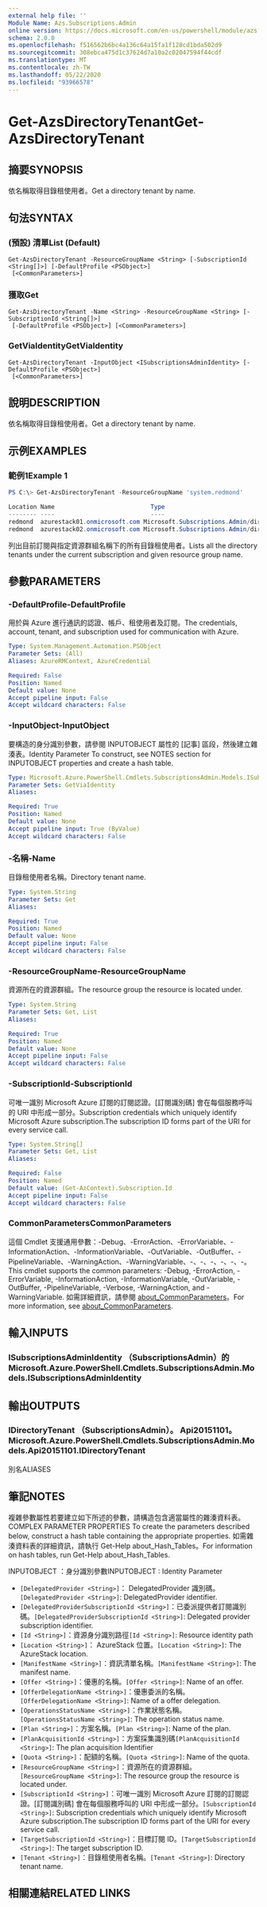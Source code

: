 ```yaml
---
external help file: ''
Module Name: Azs.Subscriptions.Admin
online version: https://docs.microsoft.com/en-us/powershell/module/azs.subscriptions.admin/get-azsdirectorytenant
schema: 2.0.0
ms.openlocfilehash: f516562b6bc4a136c64a15fa1f128cd1bda502d9
ms.sourcegitcommit: 308ebca475d1c37624d7a10a2c02047594f44cdf
ms.translationtype: MT
ms.contentlocale: zh-TW
ms.lasthandoff: 05/22/2020
ms.locfileid: "93966578"
---
```

# <span data-ttu-id="1260b-101">Get-AzsDirectoryTenant</span><span class="sxs-lookup"><span data-stu-id="1260b-101">Get-AzsDirectoryTenant</span></span>

## <span data-ttu-id="1260b-102">摘要</span><span class="sxs-lookup"><span data-stu-id="1260b-102">SYNOPSIS</span></span>
<span data-ttu-id="1260b-103">依名稱取得目錄租使用者。</span><span class="sxs-lookup"><span data-stu-id="1260b-103">Get a directory tenant by name.</span></span>

## <span data-ttu-id="1260b-104">句法</span><span class="sxs-lookup"><span data-stu-id="1260b-104">SYNTAX</span></span>

### <span data-ttu-id="1260b-105"> (預設) 清單</span><span class="sxs-lookup"><span data-stu-id="1260b-105">List (Default)</span></span>
```
Get-AzsDirectoryTenant -ResourceGroupName <String> [-SubscriptionId <String[]>] [-DefaultProfile <PSObject>]
 [<CommonParameters>]
```

### <span data-ttu-id="1260b-106">獲取</span><span class="sxs-lookup"><span data-stu-id="1260b-106">Get</span></span>
```
Get-AzsDirectoryTenant -Name <String> -ResourceGroupName <String> [-SubscriptionId <String[]>]
 [-DefaultProfile <PSObject>] [<CommonParameters>]
```

### <span data-ttu-id="1260b-107">GetViaIdentity</span><span class="sxs-lookup"><span data-stu-id="1260b-107">GetViaIdentity</span></span>
```
Get-AzsDirectoryTenant -InputObject <ISubscriptionsAdminIdentity> [-DefaultProfile <PSObject>]
 [<CommonParameters>]
```

## <span data-ttu-id="1260b-108">說明</span><span class="sxs-lookup"><span data-stu-id="1260b-108">DESCRIPTION</span></span>
<span data-ttu-id="1260b-109">依名稱取得目錄租使用者。</span><span class="sxs-lookup"><span data-stu-id="1260b-109">Get a directory tenant by name.</span></span>

## <span data-ttu-id="1260b-110">示例</span><span class="sxs-lookup"><span data-stu-id="1260b-110">EXAMPLES</span></span>

### <span data-ttu-id="1260b-111">範例1</span><span class="sxs-lookup"><span data-stu-id="1260b-111">Example 1</span></span>
```powershell
PS C:\> Get-AzsDirectoryTenant -ResourceGroupName 'system.redmond'

Location Name                           Type                                          
-------- ----                           ----                                          
redmond  azurestack01.onmicrosoft.com Microsoft.Subscriptions.Admin/directoryTenants
redmond  azurestack02.onmicrosoft.com Microsoft.Subscriptions.Admin/directoryTenants
```

<span data-ttu-id="1260b-112">列出目前訂閱與指定資源群組名稱下的所有目錄租使用者。</span><span class="sxs-lookup"><span data-stu-id="1260b-112">Lists all the directory tenants under the current subscription and given resource group name.</span></span>

## <span data-ttu-id="1260b-113">參數</span><span class="sxs-lookup"><span data-stu-id="1260b-113">PARAMETERS</span></span>

### <span data-ttu-id="1260b-114">-DefaultProfile</span><span class="sxs-lookup"><span data-stu-id="1260b-114">-DefaultProfile</span></span>
<span data-ttu-id="1260b-115">用於與 Azure 進行通訊的認證、帳戶、租使用者及訂閱。</span><span class="sxs-lookup"><span data-stu-id="1260b-115">The credentials, account, tenant, and subscription used for communication with Azure.</span></span>

```yaml
Type: System.Management.Automation.PSObject
Parameter Sets: (All)
Aliases: AzureRMContext, AzureCredential

Required: False
Position: Named
Default value: None
Accept pipeline input: False
Accept wildcard characters: False

```

### <span data-ttu-id="1260b-116">-InputObject</span><span class="sxs-lookup"><span data-stu-id="1260b-116">-InputObject</span></span>
<span data-ttu-id="1260b-117">要構造的身分識別參數，請參閱 INPUTOBJECT 屬性的 [記事] 區段，然後建立雜湊表。</span><span class="sxs-lookup"><span data-stu-id="1260b-117">Identity Parameter To construct, see NOTES section for INPUTOBJECT properties and create a hash table.</span></span>

```yaml
Type: Microsoft.Azure.PowerShell.Cmdlets.SubscriptionsAdmin.Models.ISubscriptionsAdminIdentity
Parameter Sets: GetViaIdentity
Aliases:

Required: True
Position: Named
Default value: None
Accept pipeline input: True (ByValue)
Accept wildcard characters: False

```

### <span data-ttu-id="1260b-118">-名稱</span><span class="sxs-lookup"><span data-stu-id="1260b-118">-Name</span></span>
<span data-ttu-id="1260b-119">目錄租使用者名稱。</span><span class="sxs-lookup"><span data-stu-id="1260b-119">Directory tenant name.</span></span>

```yaml
Type: System.String
Parameter Sets: Get
Aliases:

Required: True
Position: Named
Default value: None
Accept pipeline input: False
Accept wildcard characters: False

```

### <span data-ttu-id="1260b-120">-ResourceGroupName</span><span class="sxs-lookup"><span data-stu-id="1260b-120">-ResourceGroupName</span></span>
<span data-ttu-id="1260b-121">資源所在的資源群組。</span><span class="sxs-lookup"><span data-stu-id="1260b-121">The resource group the resource is located under.</span></span>

```yaml
Type: System.String
Parameter Sets: Get, List
Aliases:

Required: True
Position: Named
Default value: None
Accept pipeline input: False
Accept wildcard characters: False

```

### <span data-ttu-id="1260b-122">-SubscriptionId</span><span class="sxs-lookup"><span data-stu-id="1260b-122">-SubscriptionId</span></span>
<span data-ttu-id="1260b-123">可唯一識別 Microsoft Azure 訂閱的訂閱認證。[訂閱識別碼] 會在每個服務呼叫的 URI 中形成一部分。</span><span class="sxs-lookup"><span data-stu-id="1260b-123">Subscription credentials which uniquely identify Microsoft Azure subscription.The subscription ID forms part of the URI for every service call.</span></span>

```yaml
Type: System.String[]
Parameter Sets: Get, List
Aliases:

Required: False
Position: Named
Default value: (Get-AzContext).Subscription.Id
Accept pipeline input: False
Accept wildcard characters: False

```

### <span data-ttu-id="1260b-124">CommonParameters</span><span class="sxs-lookup"><span data-stu-id="1260b-124">CommonParameters</span></span>
<span data-ttu-id="1260b-125">這個 Cmdlet 支援通用參數：-Debug、-ErrorAction、-ErrorVariable、-InformationAction、-InformationVariable、-OutVariable、-OutBuffer、-PipelineVariable、-WarningAction、-WarningVariable、-、-、-、-、-、-。</span><span class="sxs-lookup"><span data-stu-id="1260b-125">This cmdlet supports the common parameters: -Debug, -ErrorAction, -ErrorVariable, -InformationAction, -InformationVariable, -OutVariable, -OutBuffer, -PipelineVariable, -Verbose, -WarningAction, and -WarningVariable.</span></span> <span data-ttu-id="1260b-126">如需詳細資訊，請參閱 [about_CommonParameters](http://go.microsoft.com/fwlink/?LinkID=113216)。</span><span class="sxs-lookup"><span data-stu-id="1260b-126">For more information, see [about_CommonParameters](http://go.microsoft.com/fwlink/?LinkID=113216).</span></span>

## <span data-ttu-id="1260b-127">輸入</span><span class="sxs-lookup"><span data-stu-id="1260b-127">INPUTS</span></span>

### <span data-ttu-id="1260b-128">ISubscriptionsAdminIdentity （SubscriptionsAdmin）的</span><span class="sxs-lookup"><span data-stu-id="1260b-128">Microsoft.Azure.PowerShell.Cmdlets.SubscriptionsAdmin.Models.ISubscriptionsAdminIdentity</span></span>

## <span data-ttu-id="1260b-129">輸出</span><span class="sxs-lookup"><span data-stu-id="1260b-129">OUTPUTS</span></span>

### <span data-ttu-id="1260b-130">IDirectoryTenant （SubscriptionsAdmin）。 Api20151101。</span><span class="sxs-lookup"><span data-stu-id="1260b-130">Microsoft.Azure.PowerShell.Cmdlets.SubscriptionsAdmin.Models.Api20151101.IDirectoryTenant</span></span>

<span data-ttu-id="1260b-131">別名</span><span class="sxs-lookup"><span data-stu-id="1260b-131">ALIASES</span></span>

## <span data-ttu-id="1260b-132">筆記</span><span class="sxs-lookup"><span data-stu-id="1260b-132">NOTES</span></span>

<span data-ttu-id="1260b-133">複雜參數屬性若要建立如下所述的參數，請構造包含適當屬性的雜湊資料表。</span><span class="sxs-lookup"><span data-stu-id="1260b-133">COMPLEX PARAMETER PROPERTIES To create the parameters described below, construct a hash table containing the appropriate properties.</span></span> <span data-ttu-id="1260b-134">如需雜湊資料表的詳細資訊，請執行 Get-Help about_Hash_Tables。</span><span class="sxs-lookup"><span data-stu-id="1260b-134">For information on hash tables, run Get-Help about_Hash_Tables.</span></span>

<span data-ttu-id="1260b-135">INPUTOBJECT <ISubscriptionsAdminIdentity> ：身分識別參數</span><span class="sxs-lookup"><span data-stu-id="1260b-135">INPUTOBJECT <ISubscriptionsAdminIdentity>: Identity Parameter</span></span>
  - <span data-ttu-id="1260b-136">`[DelegatedProvider <String>]`： DelegatedProvider 識別碼。</span><span class="sxs-lookup"><span data-stu-id="1260b-136">`[DelegatedProvider <String>]`: DelegatedProvider identifier.</span></span>
  - <span data-ttu-id="1260b-137">`[DelegatedProviderSubscriptionId <String>]`：已委派提供者訂閱識別碼。</span><span class="sxs-lookup"><span data-stu-id="1260b-137">`[DelegatedProviderSubscriptionId <String>]`: Delegated provider subscription identifier.</span></span>
  - <span data-ttu-id="1260b-138">`[Id <String>]`：資源身分識別路徑</span><span class="sxs-lookup"><span data-stu-id="1260b-138">`[Id <String>]`: Resource identity path</span></span>
  - <span data-ttu-id="1260b-139">`[Location <String>]`： AzureStack 位置。</span><span class="sxs-lookup"><span data-stu-id="1260b-139">`[Location <String>]`: The AzureStack location.</span></span>
  - <span data-ttu-id="1260b-140">`[ManifestName <String>]`：資訊清單名稱。</span><span class="sxs-lookup"><span data-stu-id="1260b-140">`[ManifestName <String>]`: The manifest name.</span></span>
  - <span data-ttu-id="1260b-141">`[Offer <String>]`：優惠的名稱。</span><span class="sxs-lookup"><span data-stu-id="1260b-141">`[Offer <String>]`: Name of an offer.</span></span>
  - <span data-ttu-id="1260b-142">`[OfferDelegationName <String>]`：優惠委派的名稱。</span><span class="sxs-lookup"><span data-stu-id="1260b-142">`[OfferDelegationName <String>]`: Name of a offer delegation.</span></span>
  - <span data-ttu-id="1260b-143">`[OperationsStatusName <String>]`：作業狀態名稱。</span><span class="sxs-lookup"><span data-stu-id="1260b-143">`[OperationsStatusName <String>]`: The operation status name.</span></span>
  - <span data-ttu-id="1260b-144">`[Plan <String>]`：方案名稱。</span><span class="sxs-lookup"><span data-stu-id="1260b-144">`[Plan <String>]`: Name of the plan.</span></span>
  - <span data-ttu-id="1260b-145">`[PlanAcquisitionId <String>]`：方案採集識別碼</span><span class="sxs-lookup"><span data-stu-id="1260b-145">`[PlanAcquisitionId <String>]`: The plan acquisition Identifier</span></span>
  - <span data-ttu-id="1260b-146">`[Quota <String>]`：配額的名稱。</span><span class="sxs-lookup"><span data-stu-id="1260b-146">`[Quota <String>]`: Name of the quota.</span></span>
  - <span data-ttu-id="1260b-147">`[ResourceGroupName <String>]`：資源所在的資源群組。</span><span class="sxs-lookup"><span data-stu-id="1260b-147">`[ResourceGroupName <String>]`: The resource group the resource is located under.</span></span>
  - <span data-ttu-id="1260b-148">`[SubscriptionId <String>]`：可唯一識別 Microsoft Azure 訂閱的訂閱認證。[訂閱識別碼] 會在每個服務呼叫的 URI 中形成一部分。</span><span class="sxs-lookup"><span data-stu-id="1260b-148">`[SubscriptionId <String>]`: Subscription credentials which uniquely identify Microsoft Azure subscription.The subscription ID forms part of the URI for every service call.</span></span>
  - <span data-ttu-id="1260b-149">`[TargetSubscriptionId <String>]`：目標訂閱 ID。</span><span class="sxs-lookup"><span data-stu-id="1260b-149">`[TargetSubscriptionId <String>]`: The target subscription ID.</span></span>
  - <span data-ttu-id="1260b-150">`[Tenant <String>]`：目錄租使用者名稱。</span><span class="sxs-lookup"><span data-stu-id="1260b-150">`[Tenant <String>]`: Directory tenant name.</span></span>

## <span data-ttu-id="1260b-151">相關連結</span><span class="sxs-lookup"><span data-stu-id="1260b-151">RELATED LINKS</span></span>

